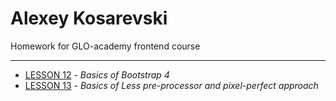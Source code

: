 # Alexey Kosarevski

Homework for GLO-academy frontend course
***
* [LESSON 12](kasarevich.github.io/lesson_12) - *Basics of Bootstrap 4*
* [LESSON 13](kasarevich.github.io/lesson_13) - *Basics of Less pre-processor and pixel-perfect approach*

